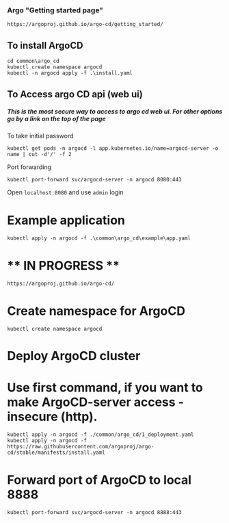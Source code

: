 ### Argo "Getting started page"
`https://argoproj.github.io/argo-cd/getting_started/`
## To install ArgoCD 
```
cd common\argo_cd
kubectl create namespace argocd
kubectl -n argocd apply -f .\install.yaml
```
## To Access argo CD api (web ui)
##### This is the most secure way to access to argo cd web ui. For other options go by a link on the top of the page
To take initial password
```
kubectl get pods -n argocd -l app.kubernetes.io/name=argocd-server -o name | cut -d'/' -f 2
```
Port forwarding
```
kubectl port-forward svc/argocd-server -n argocd 8080:443
```
Open ``localhost:8080`` and use `admin` login

# Example application
```
kubectl apply -n argocd -f .\common\argo_cd\example\app.yaml
```


# ** IN PROGRESS **

`https://argoproj.github.io/argo-cd/`

# Create namespace for ArgoCD
`kubectl create namespace argocd`

# Deploy ArgoCD cluster
# Use first command, if you want to make ArgoCD-server access - insecure (http).
```
kubectl apply -n argocd -f ./common/argo_cd/1_deployment.yaml
kubectl apply -n argocd -f https://raw.githubusercontent.com/argoproj/argo-cd/stable/manifests/install.yaml
```

# Forward port of ArgoCD to local 8888
`kubectl port-forward svc/argocd-server -n argocd 8888:443`